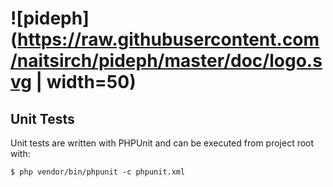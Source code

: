 # ![pideph](https://raw.githubusercontent.com/naitsirch/pideph/master/doc/logo.svg | width=50)

## Unit Tests

Unit tests are written with PHPUnit and can be executed from project root with:

    $ php vendor/bin/phpunit -c phpunit.xml
